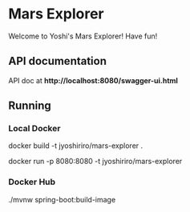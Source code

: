# Mars Explorer

Welcome to Yoshi's Mars Explorer! Have fun!

## API documentation
API doc at **http://localhost:8080/swagger-ui.html** 

## Running

### Local Docker
docker build -t jyoshiriro/mars-explorer .

docker run -p 8080:8080 -t jyoshiriro/mars-explorer


### Docker Hub
./mvnw spring-boot:build-image
